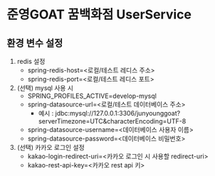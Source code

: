 # 준영GOAT 꿈백화점 UserService

## 환경 변수 설정
1. redis 설정
    - spring-redis-host=<로컬/테스트 레디스 주소>
    - spring-redis-port=<로컬/테스트 레디스 포트>
2. (선택) mysql 사용 시
   - SPRING_PROFILES_ACTIVE=develop-mysql
   - spring-datasource-url=<로컬/테스트 데이터베이스 주소>
     - 예시 : jdbc:mysql://127.0.0.1:3306/junyounggoat?serverTimezone=UTC&characterEncoding=UTF-8
   - spring-datasource-username=<데이터베이스 사용자 이름>
   - spring-datasource-password=<데이터베이스 비밀번호>
3. (선택) 카카오 로그인 설정
   - kakao-login-redirect-uri=<카카오 로그인 시 사용할 redirect-uri>
   - kakao-rest-api-key=<카카오 rest api 키>